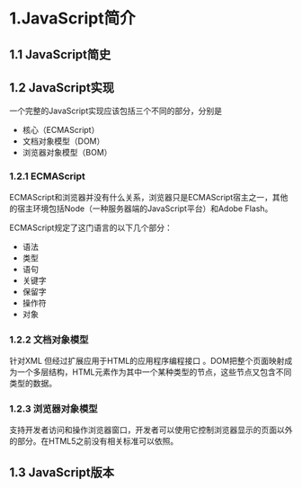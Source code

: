 # 1.JavaScript简介

## 1.1 JavaScript简史

## 1.2 JavaScript实现

一个完整的JavaScript实现应该包括三个不同的部分，分别是

- 核心（ECMAScript）
- 文档对象模型（DOM）
- 浏览器对象模型（BOM）

### 1.2.1 ECMAScript

ECMAScript和浏览器并没有什么关系，浏览器只是ECMAScript宿主之一，其他的宿主环境包括Node（一种服务器端的JavaScript平台）和Adobe Flash。

ECMAScript规定了这门语言的以下几个部分：

- 语法
- 类型
- 语句
- 关键字
- 保留字
- 操作符
- 对象

### 1.2.2 文档对象模型

针对XML 但经过扩展应用于HTML的应用程序编程接口 。DOM把整个页面映射成为一个多层结构，HTML元素作为其中一个某种类型的节点，这些节点又包含不同类型的数据。

### 1.2.3 浏览器对象模型

支持开发者访问和操作浏览器窗口，开发者可以使用它控制浏览器显示的页面以外的部分。在HTML5之前没有相关标准可以依照。

## 1.3 JavaScript版本

